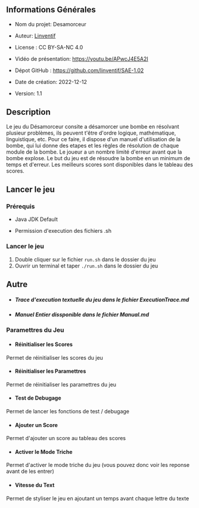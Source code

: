 ## Informations Générales

- Nom du projet: Desamorceur

- Auteur: [Linventif](https://github.com/linventif)

- License : CC BY-SA-NC 4.0

- Vidéo de présentation: https://youtu.be/APwcJ4E5A2I

- Dépot GitHub : https://github.com/linventif/SAE-1.02

- Date de création: 2022-12-12

- Version: 1.1

## Description

Le jeu du Désamorceur consite a désamorcer une bombe en résolvant plusieur problèmes, ils peuvent t'être d'ordre logique, mathématique, linguistique, etc. Pour ce faire, il dispose d'un manuel d'utilisation de la bombe, qui lui donne des etapes et les règles de résolution de chaque module de la bombe. Le joueur a un nombre limité d'erreur avant que la bombe explose. Le but du jeu est de résoudre la bombe en un minimum de temps et d'erreur. Les meilleurs scores sont disponibles dans le tableau des scores.

## Lancer le jeu

### Prérequis

- Java JDK Default

- Permission d'execution des fichiers .sh

### Lancer le jeu

1. Double cliquer sur le fichier `run.sh` dans le dossier du jeu
2. Ouvrir un terminal et taper `./run.sh` dans le dossier du jeu

## Autre

 - ##### Trace d'execution textuelle du jeu dans le fichier ExecutionTrace.md

- ##### Manuel Entier dissponible dans le fichier Manual.md

### Paramettres du Jeu

- #### Réinitialiser les Scores

Permet de réinitialiser les scores du jeu

- #### Réinitialiser les Paramettres

Permet de réinitialiser les paramettres du jeu

- #### Test de Debugage

Permet de lancer les fonctions de test / debugage

- #### Ajouter un Score

Permet d'ajouter un score au tableau des scores

- #### Activer le Mode Triche

Permet d'activer le mode triche du jeu (vous pouvez donc voir les reponse avant de les entrer)

- #### Vitesse du Text

Permet de styliser le jeu en ajoutant un temps avant chaque lettre du texte